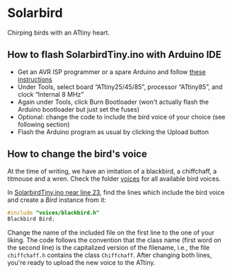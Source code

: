 # Solarbird
Chirping birds with an ATtiny heart.

## How to flash SolarbirdTiny.ino with Arduino IDE

- Get an AVR ISP programmer or a spare Arduino and follow [these instructions](https://create.arduino.cc/projecthub/arjun/programming-attiny85-with-arduino-uno-afb829)
- Under Tools, select board “ATtiny25/45/85”, processor “ATtiny85”, and clock “Internal 8 MHz”
- Again under Tools, click Burn Bootloader (won't actually flash the Arduino bootloader but just set the fuses)
- Optional: change the code to include the bird voice of your choice (see following section)
- Flash the Arduino program as usual by clicking the Upload button

## How to change the bird's voice

At the time of writing, we have an imitation of a blackbird, a chiffchaff, a titmouse and a wren. Check the folder [voices](SolarbirdTiny/voices/) for all available bird voices.

In [SolarbirdTiny.ino near line 23](SolarbirdTiny/SolarbirdTiny.ino#L23), find the lines which include the bird voice and create a _Bird_ instance from it:
```c++
#include "voices/blackbird.h"
Blackbird Bird;
```

Change the name of the included file on the first line to the one of your liking. The code follows the convention that the class name (first word on the second line) is the capitalized version of the filename, i.e., the file `chiffchaff.h` contains the class `Chiffchaff`. After changing both lines, you're ready to upload the new voice to the ATtiny.
